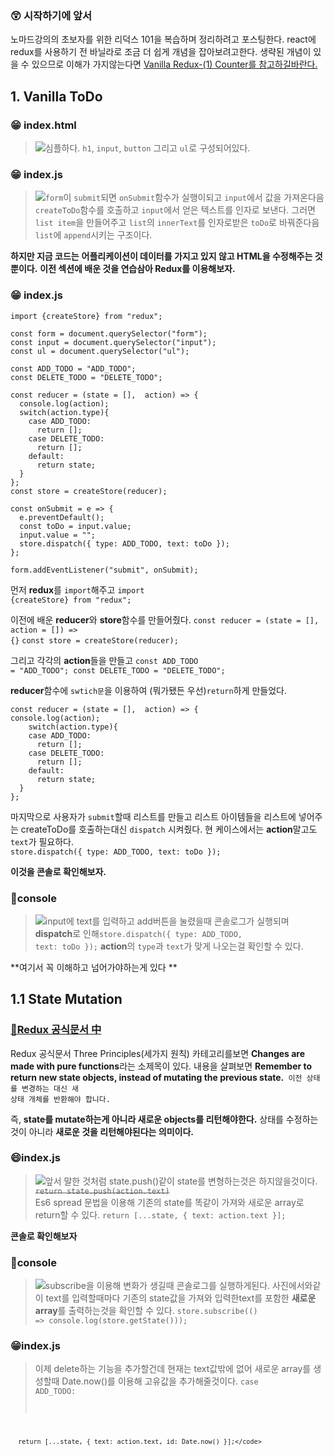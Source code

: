 ### 😲 시작하기에 앞서

노마드강의의 초보자를 위한 리덕스 101을 복습하며 정리하려고 포스팅한다.
react에 redux를 사용하기 전 바닐라로 조금 더 쉽게 개념을 잡아보려고한다. 생략된 개념이 있을 수 있으므로 이해가 가지않는다면
[Vanilla Redux-(1) Counter를 참고하길바란다.](https://velog.io/@cherrycock/Vanilla-Redux-1-COUNTER)

## 1. Vanilla ToDo

### 😁 index.html

> ![](<https://images.velog.io/images/cherrycock/post/d8f06e8f-1ccd-44bd-bd21-9970b7f8a88c/(index.html).JPG>)심플하다. <code>h1</code>, <code>input</code>, <code>button</code> 그리고 <code>ul</code>로 구성되어있다.

### 😁 index.js

> ![](<https://images.velog.io/images/cherrycock/post/d6501e1f-95e2-4c71-800a-d2d6bc0c8eff/(index.js1).JPG>)<code>form</code>이 <code>submit</code>되면 <code>onSubmit</code>함수가 실행이되고 <code>input</code>에서
> 값을 가져온다음 <code>createToDo</code>함수를 호출하고
> <code>input</code>에서 얻은 텍스트를 인자로 보낸다.
> 그러면 <code>list item</code>을 만들어주고 <code>list</code>의 <code>innerText</code>를
> 인자로받은 <code>toDo</code>로 바꿔준다음 <code>list</code>에 <code>append</code>시키는 구조이다.

**하지만 지금 코드는**
**어플리케이션이 데이터를 가지고 있지 않고 HTML을 수정해주는 것 뿐이다.**
**이전 섹션에 배운 것을 연습삼아 Redux를 이용해보자.**

### 😁 index.js

```
import {createStore} from "redux";

const form = document.querySelector("form");
const input = document.querySelector("input");
const ul = document.querySelector("ul");

const ADD_TODO = "ADD_TODO";
const DELETE_TODO = "DELETE_TODO";

const reducer = (state = [],  action) => {
  console.log(action);
  switch(action.type){
    case ADD_TODO:
      return [];
    case DELETE_TODO:
      return [];
    default:
      return state;
  }
};
const store = createStore(reducer);

const onSubmit = e => {
  e.preventDefault();
  const toDo = input.value;
  input.value = "";
  store.dispatch({ type: ADD_TODO, text: toDo });
};

form.addEventListener("submit", onSubmit);
```

먼저 **redux**를 <code>import</code>해주고
<code>import {createStore} from "redux";</code>

이전에 배운 **reducer**와 **store**함수를 만들어줬다.
<code>const reducer = (state = [], action = []) => {}</code>
<code>const store = createStore(reducer);</code>

그리고 각각의 **action**들을 만들고
<code>const ADD_TODO = "ADD_TODO";
const DELETE_TODO = "DELETE_TODO";</code>

**reducer**함수에 <code>swtich문</code>을 이용하여 (뭐가됐든 우선)<code>return</code>하게 만들었다.

```
const reducer = (state = [],  action) => {
console.log(action);
    switch(action.type){
    case ADD_TODO:
      return [];
    case DELETE_TODO:
      return [];
    default:
      return state;
  }
};
```

마지막으로 사용자가 <code>submit</code>할때 리스트를 만들고 리스트 아이템들을
리스트에 넣어주는 createToDo를 호출하는대신 <code>dispatch</code> 시켜줬다.
현 케이스에서는 **action**말고도 <code>text</code>가 필요하다.
<code> store.dispatch({ type: ADD_TODO, text: toDo });</code>

**이것을 콘솔로 확인해보자.**

### 📕console

> ![](<https://images.velog.io/images/cherrycock/post/25c892f8-f32a-4535-8ae5-21eb3fe02f92/(console.log1).JPG>)input에 text를 입력하고 add버튼을 눌렸을때 콘솔로그가 실행되며
> **dispatch**로 인해<code>store.dispatch({ type: ADD_TODO, text: toDo });</code>
> **action**의 <code>type</code>과 <code>text</code>가 맞게 나오는걸 확인할 수 있다.

**여기서 꼭 이해하고 넘어가야하는게 있다 **

## 1.1 State Mutation

### [📕Redux 공식문서 中 ](https://redux.js.org/understanding/thinking-in-redux/three-principles)

Redux 공식문서 Three Principles(세가지 원칙) 카테고리를보면
**Changes are made with pure functions**라는 소제목이 있다.
내용을 살펴보면
**Remember to return new state objects,
instead of mutating the previous state.**<code>
이전 상태를 변경하는 대신 새 상태 개체를 반환해야 합니다.</code>

즉, **state를 mutate하는게 아니라 새로운 objects를 리턴해야한다.**
상태를 수정하는 것이 아니라 **새로운 것을 리턴해야된다는 의미이다.**

### 😄index.js

> ![](<https://images.velog.io/images/cherrycock/post/123fe792-716b-41d2-b138-0bd6a8cd98b3/(index.js2).JPG>)앞서 말한 것처럼 state.push()같이 state를 변형하는것은 하지않을것이다.
> ~~<code>return state.push(action.text)</code>~~
> <br>
> Es6 spread 문법을 이용해 기존의 state를 똑같이 가져와
> 새로운 array로 return할 수 있다.
> <code>return [...state, { text: action.text }];</code>

**콘솔로 확인해보자**

### 📕console

> ![](https://images.velog.io/images/cherrycock/post/f100f590-14d8-4f33-a814-609e178adec3/console.log2.JPG)subscribe을 이용해 변화가 생길때 콘솔로그를 실행하게된다.
> 사진에서와같이 text를 입력할때마다 기존의 state값을 가져와 입력한text를 포함한 **새로운 array**를 출력하는것을 확인할 수 있다.
> <code>store.subscribe(() => console.log(store.getState())); </code>

### 😁index.js

> 이제 delete하는 기능을 추가할건데 현재는 text값밖에 없어 새로운 array를 생성할때 Date.now()를 이용해 고유값을 추가해줄것이다.
> <code>case ADD_TODO:

      return [...state, { text: action.text, id: Date.now() }];</code>
